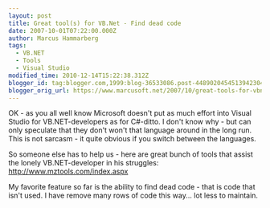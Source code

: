 ```yaml
---
layout: post
title: Great tool(s) for VB.Net - Find dead code
date: 2007-10-01T07:22:00.000Z
author: Marcus Hammarberg
tags:
  - VB.NET
  - Tools
  - Visual Studio
modified_time: 2010-12-14T15:22:38.312Z
blogger_id: tag:blogger.com,1999:blog-36533086.post-4489020454513942304
blogger_orig_url: https://www.marcusoft.net/2007/10/great-tools-for-vbnet-find-dead-code.html
---
```



OK - as you all well know Microsoft doesn't put as much effort into
Visual Studio for VB.NET-developers as for C#-ditto. I
don't know why - but can only speculate that they don't won't that
language around in the long run. This is not sarcasm - it quite obvious
if you switch between the languages.

So someone
else has to help us - here are great bunch of tools that assist
the lonely VB.NET-developer in his struggles:
<http://www.mztools.com/index.aspx>

My favorite feature so far is the ability to find dead code - that is
code that isn't used. I have remove many rows of code this way... lot
less to maintain.
